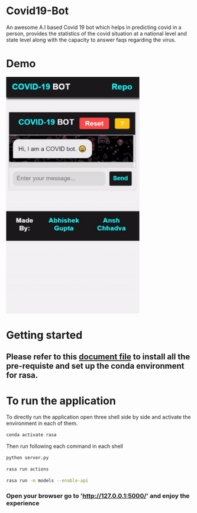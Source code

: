# Covid19-Bot
An awesome A.I based Covid 19 bot which helps in predicting covid in a person, provides the statistics of the covid situation at a national level and state level along with the capacity to answer faqs regarding the virus.

# Demo 
<img src ="static/demo.gif" width="360px" height = "640px">

# Getting started
## Please refer to this [document file](https://docs.google.com/document/d/12m7BJXUrSxJcMBTmk9V3AMghKKBDMez7er5q5KejNtg/edit?usp=sharing) to install all the pre-requiste and set up the conda environment for rasa.

# To run the application
To directly run the application open three shell side by side and activate the environment in each of them.
```bash
conda activate rasa
```

Then run following each command in each shell

```bash
python server.py
```
```bash
rasa run actions
```
```bash
rasa run -m models --enable-api
```

### Open your browser go to 'http://127.0.0.1:5000/' and enjoy the experience





